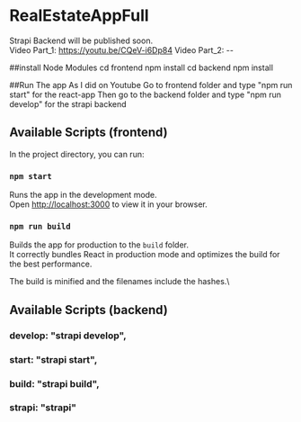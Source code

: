 # RealEstateAppFull
Strapi Backend will be published soon.\
Video Part_1: https://youtu.be/CQeV-i6Dp84
Video Part_2: --

##install Node Modules
cd frontend
npm install
cd backend
npm install

##Run The app As I did on Youtube
Go to frontend folder and type "npm run start" for the react-app
Then go to the backend folder and type "npm run develop" for the strapi backend

## Available Scripts (frontend)
In the project directory, you can run:

### `npm start`

Runs the app in the development mode.\
Open [http://localhost:3000](http://localhost:3000) to view it in your browser.

### `npm run build`

Builds the app for production to the `build` folder.\
It correctly bundles React in production mode and optimizes the build for the best performance.

The build is minified and the filenames include the hashes.\

## Available Scripts (backend)
### develop: "strapi develop",
### start: "strapi start",
### build: "strapi build",
### strapi: "strapi"
